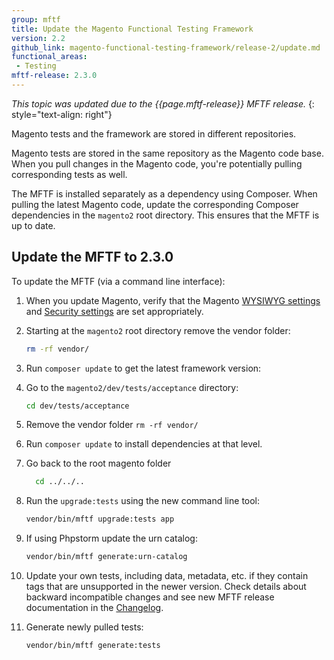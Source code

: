 ```yaml
---
group: mftf
title: Update the Magento Functional Testing Framework
version: 2.2
github_link: magento-functional-testing-framework/release-2/update.md
functional_areas:
 - Testing
mftf-release: 2.3.0
---
```


_This topic was updated due to the {{page.mftf-release}} MFTF release._
{: style="text-align: right"}

Magento tests and the framework are stored in different repositories.

Magento tests are stored in the same repository as the Magento code base. When you pull changes in the Magento code, you're potentially pulling corresponding tests as well.

The MFTF is installed separately as a dependency using Composer. When pulling the latest Magento code, update the corresponding Composer dependencies in the `magento2` root directory. This ensures that the MFTF is up to date.

## Update the MFTF to 2.3.0

To update the MFTF (via a command line interface):

1. When you update Magento, verify that the Magento [WYSIWYG settings](getting-started.html#wysiwyg-settings) and [Security settings](getting-started.html#security-settings) are set appropriately.
1. Starting at the `magento2` root directory remove the vendor folder:

	```bash
	rm -rf vendor/
	```
1. Run `composer update` to get the latest framework version:
1. Go to the `magento2/dev/tests/acceptance` directory:

	```bash
	cd dev/tests/acceptance
	```
1. Remove the vendor folder `rm -rf vendor/`
1. Run `composer update` to install dependencies at that level.
1. Go back to the root magento folder
    ```bash
	  cd ../../..
	```
1. Run the `upgrade:tests` using the new command line tool:
    ```bash
    vendor/bin/mftf upgrade:tests app
    ```
1. If using Phpstorm update the urn catalog:
    ```bash
    vendor/bin/mftf generate:urn-catalog
    ```
1. Update your own tests, including data, metadata, etc. if they contain tags that are unsupported in the newer version. Check details about backward incompatible changes and see new MFTF release documentation in the [Changelog](../changelog.html).
1. Generate newly pulled tests:

	```bash
	vendor/bin/mftf generate:tests
	```